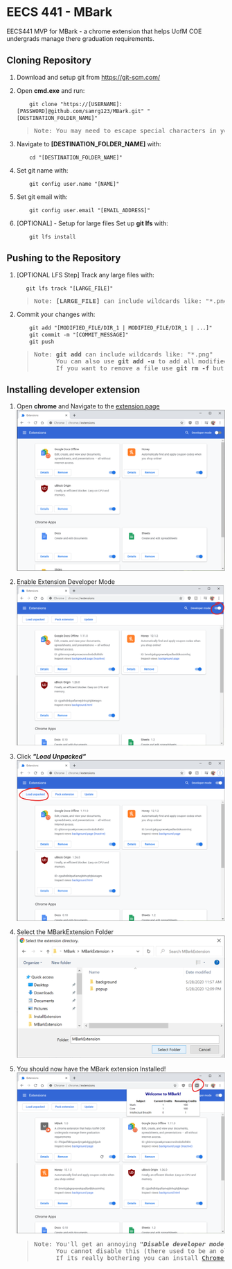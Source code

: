 # EECS 441 - MBark
EECS441 MVP for MBark - a chrome extension that helps UofM COE undergrads manage there graduation requirements.

## Cloning Repository

1. Download and setup git from https://git-scm.com/
2. Open **cmd.exe** and run: 
    ```batch 
        git clone "https://[USERNAME]:[PASSWORD]@github.com/samrg123/MBark.git" "[DESTINATION_FOLDER_NAME]" 
    ```
    > <pre>
    > Note: You may need to escape special characters in your <b>[USERNAME]</b> and <b>[PASSWORD]</b> or use single quotes instead of double quotes
    > </pre>
3. Navigate to **[DESTINATION_FOLDER_NAME]** with:
    ```batch
        cd "[DESTINATION_FOLDER_NAME]"
    ```
4. Set git name with:
    ```batch
        git config user.name "[NAME]"
    ```
4. Set git email with:
    ```batch
        git config user.email "[EMAIL_ADDRESS]"
    ```

5. [OPTIONAL] - Setup for large files Set up **git lfs** with:
    ```batch
        git lfs install
    ```


## Pushing to the Repository

1. [OPTIONAL LFS Step] Track any large files with:
     ```batch
        git lfs track "[LARGE_FILE]"
     ```
    > <pre>
    > Note: <b>[LARGE_FILE]</b> can include wildcards like: "*.png"
    > </pre>     
2. Commit your changes with:
    ```batch 
        git add "[MODIFIED_FILE/DIR_1 | MODIFIED_FILE/DIR_1 | ...]"
        git commit -m "[COMMIT_MESSAGE]"
        git push
    ```
    > <pre>
    > Note: <b>git add</b> can include wildcards like: "*.png"
    >       You can also use <b>git add -u</b> to add all modified files
    >       If you want to remove a file use <b>git rm -f</b> but be careful!
    > </pre>


## Installing developer extension

1. Open **chrome** and Navigate to the [extension page](chrome://extensions/)
    ![](images/ReadmeImages/InstallExtension/1.png) 

2. Enable Extension Developer Mode
    ![](images/ReadmeImages/InstallExtension/2.png)

3. Click ***"Load Unpacked"***
    ![](images/ReadmeImages/InstallExtension/3.png)   

4. Select the MBarkExtension Folder
    ![](images/ReadmeImages/InstallExtension/4.png)

5. You should now have the MBark extension Installed! 
    ![](images/ReadmeImages/InstallExtension/5.png)    
    > <pre>
    > Note: You'll get an annoying <i><b>"Disable developer mode extensions"</b></i> warning every time you start chrome
    >       You cannot disable this (there used to be an old way via group policy, but google removed it because of malware concerns)
    >       If its really bothering you can install <a href='https://www.google.com/chrome/canary/'>Chrome Canary</a>
    > </pre>

